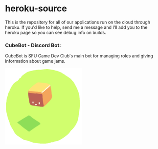 # heroku-source
This is the repository for all of our applications run on the cloud through heroku. If you'd like to help, send me a message and I'll add you to the heroku page so you can see debug info on builds.

### CubeBot - Discord Bot:
CubeBot is SFU Game Dev Club's main bot for managing roles and giving information about game jams.

<img src="https://raw.githubusercontent.com/SFU-GDC/heroku-source/main/res/tiny-cubebot.gif" alt="cubebot" title="spin spin spin!" width="250"/>

